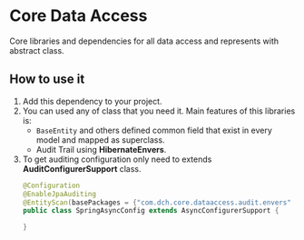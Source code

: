 # Core Data Access
Core libraries and dependencies for all data access and represents with abstract class.

## How to use it
1. Add this dependency to your project.
2. You can used any of class that you need it. Main features of this libraries is:
   - `BaseEntity` and others defined common field that exist in every model and mapped as superclass.
   - Audit Trail using **HibernateEnvers**.
3. To get auditing configuration only need to extends **AuditConfigurerSupport** class.
   ```Java
   @Configuration
   @EnableJpaAuditing
   @EntityScan(basePackages = {"com.dch.core.dataaccess.audit.envers" ,"your entitiy base package"})
   public class SpringAsyncConfig extends AsyncConfigurerSupport {

   }
   ```
